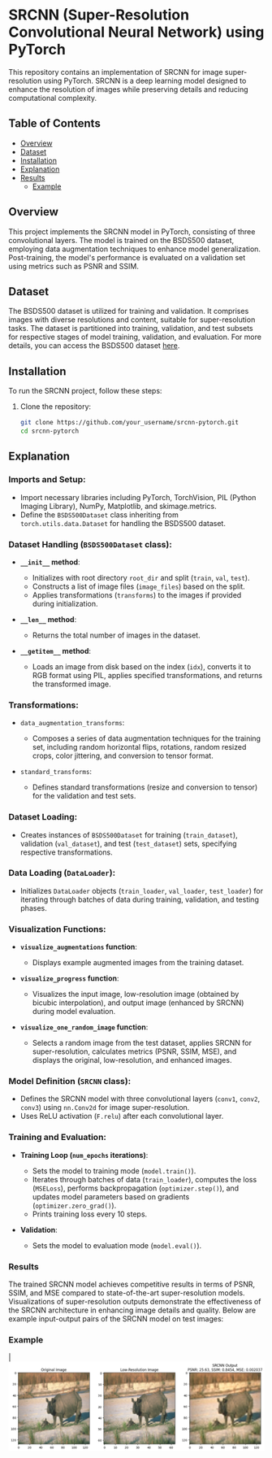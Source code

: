 # SRCNN (Super-Resolution Convolutional Neural Network) using PyTorch

This repository contains an implementation of SRCNN for image super-resolution using PyTorch. SRCNN is a deep learning model designed to enhance the resolution of images while preserving details and reducing computational complexity.

## Table of Contents
- [Overview](#overview)
- [Dataset](#dataset)
- [Installation](#installation)
- [Explanation](#explanation)
- [Results](#results)
  - [Example](#example)   

## Overview
This project implements the SRCNN model in PyTorch, consisting of three convolutional layers. The model is trained on the BSDS500 dataset, employing data augmentation techniques to enhance model generalization. Post-training, the model's performance is evaluated on a validation set using metrics such as PSNR and SSIM.

## Dataset
The BSDS500 dataset is utilized for training and validation. It comprises images with diverse resolutions and content, suitable for super-resolution tasks. The dataset is partitioned into training, validation, and test subsets for respective stages of model training, validation, and evaluation.
For more details, you can access the BSDS500 dataset [here](https://www.kaggle.com/datasets/balraj98/berkeley-segmentation-dataset-500-bsds500).
## Installation
To run the SRCNN project, follow these steps:

1. Clone the repository:
   ```bash
   git clone https://github.com/your_username/srcnn-pytorch.git
   cd srcnn-pytorch
   ```
## Explanation


### Imports and Setup:

- Import necessary libraries including PyTorch, TorchVision, PIL (Python Imaging Library), NumPy, Matplotlib, and skimage.metrics.
- Define the `BSDS500Dataset` class inheriting from `torch.utils.data.Dataset` for handling the BSDS500 dataset.

### Dataset Handling (`BSDS500Dataset` class):

- **`__init__` method**:
  - Initializes with root directory `root_dir` and split (`train`, `val`, `test`).
  - Constructs a list of image files (`image_files`) based on the split.
  - Applies transformations (`transforms`) to the images if provided during initialization.
  
- **`__len__` method**:
  - Returns the total number of images in the dataset.
  
- **`__getitem__` method**:
  - Loads an image from disk based on the index (`idx`), converts it to RGB format using PIL, applies specified transformations, and returns the transformed image.

### Transformations:

- `data_augmentation_transforms`:
  - Composes a series of data augmentation techniques for the training set, including random horizontal flips, rotations, random resized crops, color jittering, and conversion to tensor format.
  
- `standard_transforms`:
  - Defines standard transformations (resize and conversion to tensor) for the validation and test sets.

### Dataset Loading:

- Creates instances of `BSDS500Dataset` for training (`train_dataset`), validation (`val_dataset`), and test (`test_dataset`) sets, specifying respective transformations.

### Data Loading (`DataLoader`):

- Initializes `DataLoader` objects (`train_loader`, `val_loader`, `test_loader`) for iterating through batches of data during training, validation, and testing phases.

### Visualization Functions:

- **`visualize_augmentations` function**:
  - Displays example augmented images from the training dataset.

- **`visualize_progress` function**:
  - Visualizes the input image, low-resolution image (obtained by bicubic interpolation), and output image (enhanced by SRCNN) during model evaluation.

- **`visualize_one_random_image` function**:
  - Selects a random image from the test dataset, applies SRCNN for super-resolution, calculates metrics (PSNR, SSIM, MSE), and displays the original, low-resolution, and enhanced images.

### Model Definition (`SRCNN` class):

- Defines the SRCNN model with three convolutional layers (`conv1`, `conv2`, `conv3`) using `nn.Conv2d` for image super-resolution.
- Uses ReLU activation (`F.relu`) after each convolutional layer.

### Training and Evaluation:

- **Training Loop (`num_epochs` iterations)**:
  - Sets the model to training mode (`model.train()`).
  - Iterates through batches of data (`train_loader`), computes the loss (`MSELoss`), performs backpropagation (`optimizer.step()`), and updates model parameters based on gradients (`optimizer.zero_grad()`).
  - Prints training loss every 10 steps.

- **Validation**:
  - Sets the model to evaluation mode (`model.eval()`).
  

### Results
The trained SRCNN model achieves competitive results in terms of PSNR, SSIM, and MSE compared to state-of-the-art super-resolution models. Visualizations of super-resolution outputs demonstrate the effectiveness of the SRCNN architecture in enhancing image details and quality.
Below are example input-output pairs of the SRCNN model on test images:

### Example 

| ![image alt](https://github.com/AmmarMohamed0/Super-Resolution-CNN/blob/d4a66b4614db1e1e91af4d4f9712d9aa4995f3ba/output.png)


